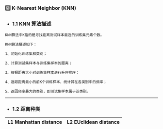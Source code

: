 ### :one: K-Nearest Neighbor (KNN)
- ### 1.1 KNN 算法描述
```
KNN算法中K指的是寻找距离测试样本最近的训练集元素个数。

KNN算法描述如下：

1、初始化训练集和类别；

2、计算测试集样本与训练集样本的距离；

3、根据距离大小对训练集样本进行升序排序；

4、选取距离最小的前K个训练样本，统计其在各类别中的频率；

5、返回频率最大的类别，即测试集样本属于该类别。
```

----

- ### 1.2 距离种类  
| L1 Manhattan distance | L2 EUclidean distance |
| --------------------- | --------------------- |
